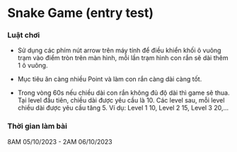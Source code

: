 # Snake Game (entry test)
### Luật chơi
- Sử dụng các phím nút arrow trên máy tính để điều khiển khối ô vuông trạm vào điểm tròn trên màn hình, mỗi lần trạm hình con rắn sẽ dài thêm 1 ô vuông.

- Mục tiêu ăn càng nhiều Point và làm con rắn càng dài càng tốt.

- Trong vòng 60s nếu chiều dài con rắn không đủ độ dài thì game sẽ thua. Tại level đầu tiên, chiều dài được yêu cầu là 10. Các level sau, mỗi level chiều dài được yêu cầu tăng 5. Ví dụ: Level 1 10, Level 2 15, Level 3 20,...

### Thời gian làm bài
8AM 05/10/2023 - 2AM 06/10/2023
